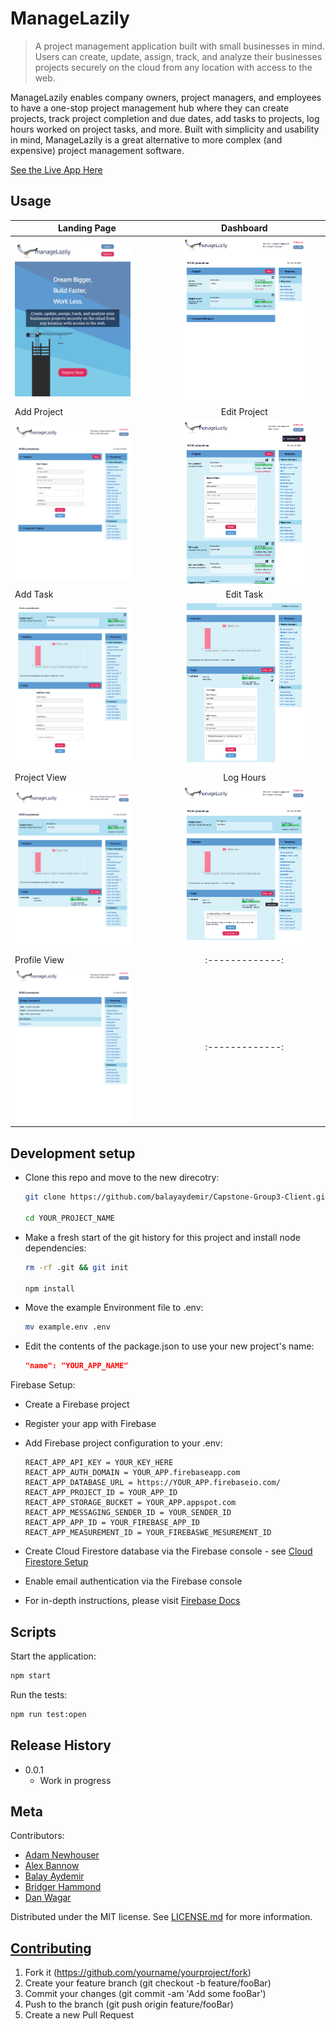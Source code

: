 # ManageLazily

> A project management application built with small businesses in mind. Users can create,
> update, assign, track, and analyze their businesses projects securely on the cloud from
> any location with access to the web.

ManageLazily enables company owners, project managers, and employees to have a one-stop
project management hub where they can create projects, track project completion and due dates,
add tasks to projects, log hours worked on project tasks, and more. Built with simplicity
and usability in mind, ManageLazily is a great alternative to more complex (and expensive)
project management software.

[See the Live App Here](https://managelazily.com/)

## Usage
| Landing Page    | Dashboard   |
| ------------- |:-------------:|
| <img src="https://github.com/balayaydemir/Capstone-Group3-Client/blob/rc/screenshots/landing_page.png" width='80%' height='auto'> | <img src="https://github.com/balayaydemir/Capstone-Group3-Client/blob/rc/screenshots/dashboard.png" width='80%' height='auto'> |
| Add Project    | Edit Project   |
| <img src="https://github.com/balayaydemir/Capstone-Group3-Client/blob/rc/screenshots/add_project.png" width='80%' height='auto'> | <img src="https://github.com/balayaydemir/Capstone-Group3-Client/blob/rc/screenshots/edit_project.png" width='80%' height='auto'> |
| Add Task    | Edit Task   |
| <img src="https://github.com/balayaydemir/Capstone-Group3-Client/blob/rc/screenshots/add_task.png" width='80%' height='auto'> | <img src="https://github.com/balayaydemir/Capstone-Group3-Client/blob/rc/screenshots/edit_task.png" width='80%' height='auto'> |
| Project View    | Log Hours   |
| <img src="https://github.com/balayaydemir/Capstone-Group3-Client/blob/rc/screenshots/project_view.png" width='80%' height='auto'> | <img src="https://github.com/balayaydemir/Capstone-Group3-Client/blob/rc/screenshots/log_hours.png" width='80%' height='auto'> |
| Profile View |:-------------:|
|<img src="https://github.com/balayaydemir/Capstone-Group3-Client/blob/rc/screenshots/user_profile.png" width='80%' height='auto'>|:-------------:|

## Development setup

- Clone this repo and move to the new direcotry:

  ```bash
  git clone https://github.com/balayaydemir/Capstone-Group3-Client.git YOUR_PROJECT_NAME

  cd YOUR_PROJECT_NAME
  ```

- Make a fresh start of the git history for this project and install node dependencies:

  ```bash
  rm -rf .git && git init

  npm install
  ```

- Move the example Environment file to .env:
  ```bash
  mv example.env .env
  ```
- Edit the contents of the package.json to use your new project's name:
  ```JSON
  "name": "YOUR_APP_NAME"
  ```

Firebase Setup:

- Create a Firebase project
- Register your app with Firebase
- Add Firebase project configuration to your .env:

  ```
  REACT_APP_API_KEY = YOUR_KEY_HERE
  REACT_APP_AUTH_DOMAIN = YOUR_APP.firebaseapp.com
  REACT_APP_DATABASE_URL = https://YOUR_APP.firebaseio.com/
  REACT_APP_PROJECT_ID = YOUR_APP_ID
  REACT_APP_STORAGE_BUCKET = YOUR_APP.appspot.com
  REACT_APP_MESSAGING_SENDER_ID = YOUR_SENDER_ID
  REACT_APP_APP_ID = YOUR_FIREBASE_APP_ID
  REACT_APP_MEASUREMENT_ID = YOUR_FIREBASWE_MESUREMENT_ID
  ```

- Create Cloud Firestore database via the Firebase console - see [Cloud Firestore Setup](https://firebase.google.com/docs/firestore/quickstart)
- Enable email authentication via the Firebase console
- For in-depth instructions, please visit [Firebase Docs](https://firebase.google.com/docs/web/setup)

## Scripts

Start the application:

```bash
npm start
```

Run the tests:

```bash
npm run test:open
```

## Release History

- 0.0.1
  - Work in progress

## Meta

Contributors:

- [Adam Newhouser](https://github.com/AdamNewhouser)
- [Alex Bannow](https://github.com/rbannal86)
- [Balay Aydemir](https://github.com/balayaydemir)
- [Bridger Hammond](https://github.com/reifnotreef)
- [Dan Wagar](https://github.com/danWagar)

Distributed under the MIT license. See [LICENSE.md](https://github.com/balayaydemir/Capstone-Group3-Client/blob/master/LICENSE) for more information.

## [Contributing](https://github.com/balayaydemir/Capstone-Group3-Client/blob/master/CONTRIBUTING.md)

1.  Fork it (https://github.com/yourname/yourproject/fork)
2.  Create your feature branch (git checkout -b feature/fooBar)
3.  Commit your changes (git commit -am 'Add some fooBar')
4.  Push to the branch (git push origin feature/fooBar)
5.  Create a new Pull Request

<!-- Markdown link & img dfn's -->

[npm-image]: https://img.shields.io/npm/v/datadog-metrics.svg?style=flat-square
[npm-url]: https://npmjs.org/package/datadog-metrics
[npm-downloads]: https://img.shields.io/npm/dm/datadog-metrics.svg?style=flat-square
[travis-image]: https://img.shields.io/travis/dbader/node-datadog-metrics/master.svg?style=flat-square
[travis-url]: https://travis-ci.org/dbader/node-datadog-metrics
[wiki]: https://github.com/yourname/yourproject/wiki
